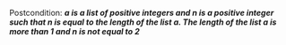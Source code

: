 Postcondition: ***a is a list of positive integers and n is a positive integer such that n is equal to the length of the list a. The length of the list a is more than 1 and n is not equal to 2***